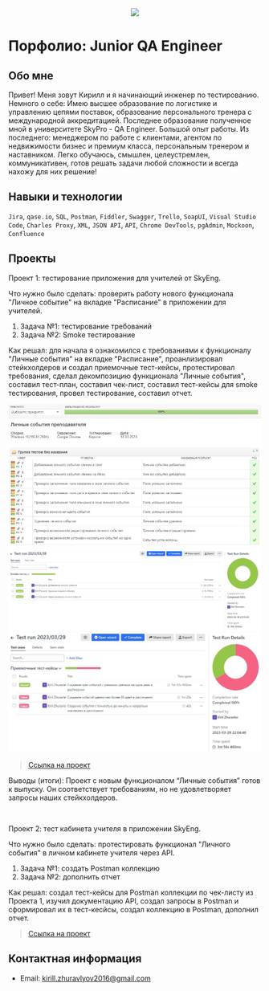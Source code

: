 <div id="header" align="center">
  <img src="https://media.giphy.com/media/PmAjqmm4beKervYzFr/giphy.gif" width="300"/>
</div>

# Порфолио: Junior QA Engineer

## Обо мне

Привет! Меня зовут Кирилл и я начинающий инженер по тестированию. Немного о себе:
Имею высшее образование по логистике и управлению цепями поставок, образование персонального тренера с международной аккредитацией. Последнее образование полученное мной в университете SkyPro - QA Engineer.
Большой опыт работы. Из последнего: менеджером по работе с клиентами, агентом по недвижимости бизнес и премиум класса, персональным тренером и наставником.
Легко обучаюсь, смышлен, целеустремлен, коммуникативен, готов решать задачи любой сложности и всегда нахожу для них решение!

## Навыки и технологии 
``Jira``, ``qase.io``, ``SQL``, ``Postman``, ``Fiddler``, ``Swagger``, ``Trello``, ``SoapUI``, ``Visual Studio Code``, ``Charles Proxy``, ``XML``, ``JSON API``, ``API``, ``Chrome DevTools``, ``pgAdmin``, ``Mockoon``, ``Confluence``

## Проекты
<p> Проект 1: тестирование приложения для учителей от SkyEng.</p>
<p> Что нужно было сделать: проверить работу нового функционала "Личное событие" на вкладке "Расписание" в приложении для учителей.</p>
<ol>
  <li>Задача №1: тестирование требований</li>
  <li>Задача №2: Smoke тестирование</li>
</ol>

<p>Как решал: для начала я ознакомился с требованиями к функционалу "Личные события" на вкладке "Расписание", проанлизировал стейкхолдеров и создал приемочные тест-кейсы, протестировал требования, сделал декомпозицию функционала "Личные события", составил тест-план, составил чек-лист, составил тест-кейсы для smoke тестирования, провел тестирование, составил отчет.<p>

<img src="https://github.com/ZhuravlevTesting/PortfolioTester/blob/main/%D0%9A%D1%83%D1%80%D1%81%D0%BE%D0%B2%D0%B0%D1%8F1%D0%A4%D1%83%D0%BD%D0%BA%D1%86%D0%B8%D0%BE%D0%BD%D0%B0%D0%BB%D1%8C%D0%BD%D1%8B%D0%B9%D0%A2%D0%B5%D1%81%D1%82.jpg"/>

<img src="https://github.com/ZhuravlevTesting/PortfolioTester/blob/main/%D0%9A%D1%83%D1%80%D1%81%D0%BE%D0%B2%D0%B0%D1%8F1SmokeTest.jpg"/>

<img src="https://github.com/ZhuravlevTesting/PortfolioTester/blob/main/e3c92b8d-f03a-4010-9a65-b32a8d9691fe.jpg"/>

> <a href="https://qa-bug-report97.atlassian.net/l/cp/gr66JfR1">Ссылка на проект</a>

<p>Выводы (итоги): Проект с новым функционалом “Личные события” готов к выпуску. Он соответствует требованиям, но не удовлетворяет запросы наших стейкхолдеров.<p>

<br>

<p> Проект 2: тест кабинета учителя в приложении SkyEng.</p>
<p>Что нужно было сделать: протестировать функционал "Личного события" в личном кабинете учителя через API.<p>
<ol>
  <li>Задача №1: создать Postman коллекцию</li>
  <li>Задача №2: дополнить отчет</li>
</ol>

<p>Как решал: создал тест-кейсы для Postman коллекции по чек-листу из Проекта 1, изучил документацию API, создал запросы в Postman и сформировал их в тест-кесйсы, создал коллекцию в Postman, дополнил отчет.<p>

> <a href="https://qa-bug-report97.atlassian.net/l/cp/BEUgD4fs">Ссылка на проект</a>

## Контактная информация
- Email: kirill.zhuravlyov2016@gmail.com
